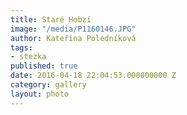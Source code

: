 ```yaml
---
title: Staré Hobzí
image: "/media/P1160146.JPG"
author: Kateřina Poledníková
tags:
- stezka
published: true
date: 2016-04-18 22:04:53.000000000 Z
category: gallery
layout: photo
---
```

